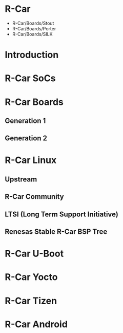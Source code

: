 # R-Car
* R-Car/Boards/Stout
* R-Car/Boards/Porter
* R-Car/Boards/SILK
# Introduction
# R-Car SoCs
# R-Car Boards
## Generation 1
## Generation 2
# R-Car Linux
## Upstream
## R-Car Community
## LTSI (Long Term Support Initiative)
## Renesas Stable R-Car BSP Tree
# R-Car U-Boot
# R-Car Yocto
# R-Car Tizen
# R-Car Android

